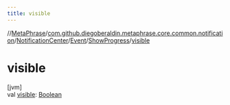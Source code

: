 ```yaml
---
title: visible
---
```

//[MetaPhrase](../../../../../index.html)/[com.github.diegoberaldin.metaphrase.core.common.notification](../../../index.html)/[NotificationCenter](../../index.html)/[Event](../index.html)/[ShowProgress](index.html)/[visible](visible.html)



# visible



[jvm]\
val [visible](visible.html): [Boolean](https://kotlinlang.org/api/latest/jvm/stdlib/kotlin/-boolean/index.html)





